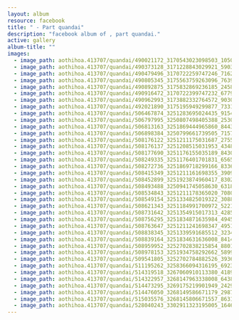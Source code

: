 ```yaml
---
layout: album
resource: facebook
title: " - Part quandai"
description: "facebook album of , part quandai."
active: gallery
album-title: ""
images:
  - image_path: aothihoa.413707/quandai/490021172_3170543023098503_1050099717670169882_n.jpg
  - image_path: aothihoa.413707/quandai/490373128_3171228843029921_5903733474187812485_n.jpg
  - image_path: aothihoa.413707/quandai/490479496_3170722259747246_7162507799037118327_n.jpg
  - image_path: aothihoa.413707/quandai/490805345_3175563759263096_7639937781195511048_n.jpg
  - image_path: aothihoa.413707/quandai/490892875_3175832869236185_2458760268881905769_n.jpg
  - image_path: aothihoa.413707/quandai/490916472_3170722399747232_6779187798251617306_n.jpg
  - image_path: aothihoa.413707/quandai/490962993_3173882332764572_9030114412268670077_n.jpg
  - image_path: aothihoa.413707/quandai/492021890_3175195949299877_7331673852127269640_n.jpg
  - image_path: aothihoa.413707/quandai/506467874_3251283695024435_9154138387997382679_n.jpg
  - image_path: aothihoa.413707/quandai/506797995_3250807498405388_2530810913705399158_n.jpg
  - image_path: aothihoa.413707/quandai/506813163_3251869444965860_8443659730821247561_n.jpg
  - image_path: aothihoa.413707/quandai/506898384_3250799661739505_7157077570367897791_n.jpg
  - image_path: aothihoa.413707/quandai/508176122_3251211175031687_2755757833149308266_n.jpg
  - image_path: aothihoa.413707/quandai/508176137_3251208515031953_4348640435571864387_n.jpg
  - image_path: aothihoa.413707/quandai/508177690_3251176155035189_8430450630180564248_n.jpg
  - image_path: aothihoa.413707/quandai/508249335_3251176401701831_6565626452477293498_n.jpg
  - image_path: aothihoa.413707/quandai/508272736_3251869718299166_8336605020298510675_n.jpg
  - image_path: aothihoa.413707/quandai/508415349_3251211161698355_3909452488101798466_n.jpg
  - image_path: aothihoa.413707/quandai/508452899_3251923874960417_8302587720720596094_n.jpg
  - image_path: aothihoa.413707/quandai/508493488_3250941745058630_6318665878579726532_n.jpg
  - image_path: aothihoa.413707/quandai/508534843_3251211178365020_7080310425050096189_n.jpg
  - image_path: aothihoa.413707/quandai/508549154_3251334825019322_3088282224492623444_n.jpg
  - image_path: aothihoa.413707/quandai/508621343_3251184991700972_5221124622593090959_n.jpg
  - image_path: aothihoa.413707/quandai/508731642_3251354915017313_4285165919165908064_n.jpg
  - image_path: aothihoa.413707/quandai/508756295_3251834871635984_4945009907388626366_n.jpg
  - image_path: aothihoa.413707/quandai/508763647_3251211241698347_495149406875250572_n.jpg
  - image_path: aothihoa.413707/quandai/508838345_3251339591685512_3234993048543097221_n.jpg
  - image_path: aothihoa.413707/quandai/508839164_3251834631636008_8414792770720227862_n.jpg
  - image_path: aothihoa.413707/quandai/508959952_3252702838215854_8801743252272272561_n.jpg
  - image_path: aothihoa.413707/quandai/508978153_3251934758292662_5899220293497869866_n.jpg
  - image_path: aothihoa.413707/quandai/509541805_3252702784882526_3936734375907319547_n.jpg
  - image_path: aothihoa.413707/quandai/511195262_3258366094316195_6923826478344408987_n.jpg
  - image_path: aothihoa.413707/quandai/514319518_3267060910113380_418960806096654244_n.jpg
  - image_path: aothihoa.413707/quandai/514322957_3268147963338008_6438154153336632325_n.jpg
  - image_path: aothihoa.413707/quandai/514473295_3269175219901949_2429811736713846610_n.jpg
  - image_path: aothihoa.413707/quandai/514476050_3268149586671179_2987535128609523208_n.jpg
  - image_path: aothihoa.413707/quandai/515035576_3268145806671557_8631720427666706166_n.jpg
  - image_path: aothihoa.413707/quandai/528040243_3302911323195005_1646035712464327918_n.jpg
---
```

